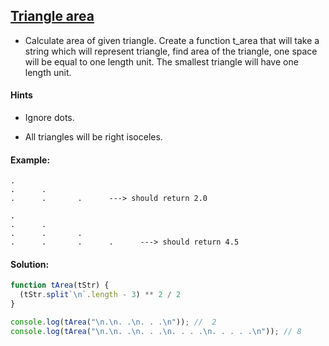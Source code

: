 ## [Triangle area](https://www.codewars.com/kata/59bd84b8a0640e7c49002398/train/javascript)

- Calculate area of given triangle. Create a function t_area that will take a string which will represent triangle, find area of the triangle, one space will be equal to one length unit. The smallest triangle will have one length unit.

#### Hints

- Ignore dots.

- All triangles will be right isoceles.

#### Example:

```
.
.      .
.      .       .      ---> should return 2.0
```

```
.
.      .
.      .       .
.      .       .      .      ---> should return 4.5
```

#### Solution:

```js
function tArea(tStr) {
  (tStr.split`\n`.length - 3) ** 2 / 2
}

console.log(tArea("\n.\n. .\n. . .\n")); //  2
console.log(tArea("\n.\n. .\n. . .\n. . . .\n. . . . .\n")); // 8
```
